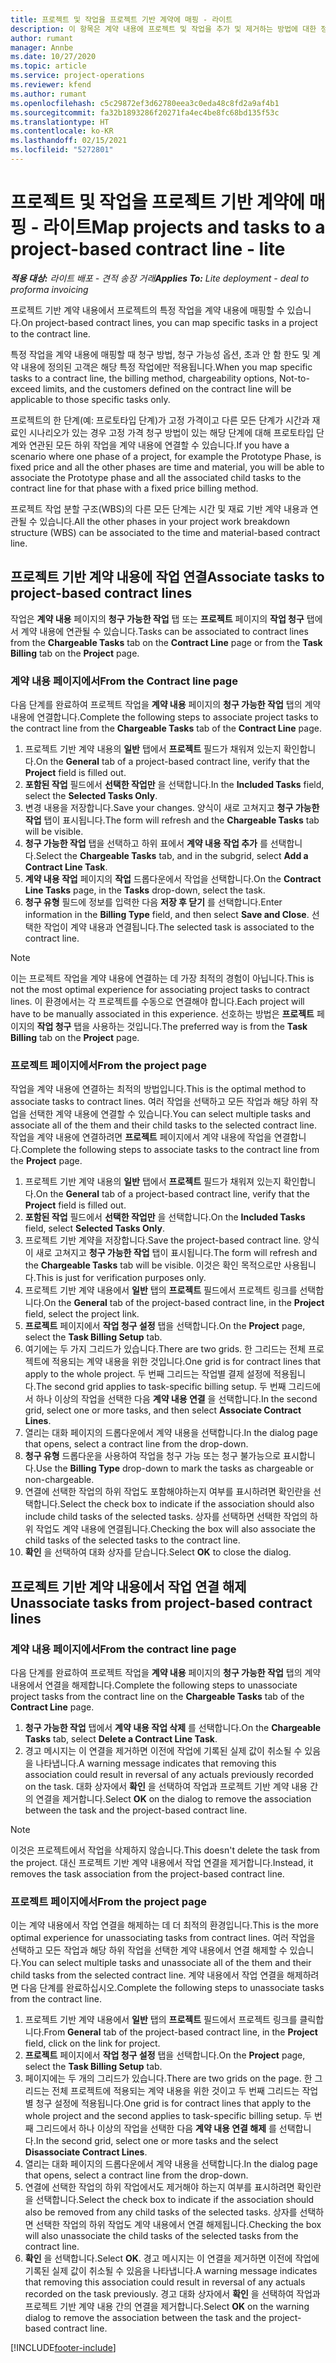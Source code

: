 ```yaml
---
title: 프로젝트 및 작업을 프로젝트 기반 계약에 매핑 - 라이트
description: 이 항목은 계약 내용에 프로젝트 및 작업을 추가 및 제거하는 방법에 대한 정보를 제공합니다.
author: rumant
manager: Annbe
ms.date: 10/27/2020
ms.topic: article
ms.service: project-operations
ms.reviewer: kfend
ms.author: rumant
ms.openlocfilehash: c5c29872ef3d62780eea3c0eda48c8fd2a9af4b1
ms.sourcegitcommit: fa32b1893286f20271fa4ec4be8fc68bd135f53c
ms.translationtype: HT
ms.contentlocale: ko-KR
ms.lasthandoff: 02/15/2021
ms.locfileid: "5272801"
---
```

# <a name="map-projects-and-tasks-to-a-project-based-contract-line---lite"></a><span data-ttu-id="65722-103">프로젝트 및 작업을 프로젝트 기반 계약에 매핑 - 라이트</span><span class="sxs-lookup"><span data-stu-id="65722-103">Map projects and tasks to a project-based contract line - lite</span></span>

<span data-ttu-id="65722-104">_**적용 대상:** 라이트 배포 - 견적 송장 거래_</span><span class="sxs-lookup"><span data-stu-id="65722-104">_**Applies To:** Lite deployment - deal to proforma invoicing_</span></span>

<span data-ttu-id="65722-105">프로젝트 기반 계약 내용에서 프로젝트의 특정 작업을 계약 내용에 매핑할 수 있습니다.</span><span class="sxs-lookup"><span data-stu-id="65722-105">On project-based contract lines, you can map specific tasks in a project to the contract line.</span></span>

<span data-ttu-id="65722-106">특정 작업을 계약 내용에 매핑할 때 청구 방법, 청구 가능성 옵션, 초과 안 함 한도 및 계약 내용에 정의된 고객은 해당 특정 작업에만 적용됩니다.</span><span class="sxs-lookup"><span data-stu-id="65722-106">When you map specific tasks to a contract line, the billing method, chargeability options, Not-to-exceed limits, and the customers defined on the contract line will be applicable to those specific tasks only.</span></span>

<span data-ttu-id="65722-107">프로젝트의 한 단계(예: 프로토타입 단계)가 고정 가격이고 다른 모든 단계가 시간과 재료인 시나리오가 있는 경우 고정 가격 청구 방법이 있는 해당 단계에 대해 프로토타입 단계와 연관된 모든 하위 작업을 계약 내용에 연결할 수 있습니다.</span><span class="sxs-lookup"><span data-stu-id="65722-107">If you have a scenario where one phase of a project, for example the Prototype Phase, is fixed price and all the other phases are time and material, you will be able to associate the Prototype phase and all the associated child tasks to the contract line for that phase with a fixed price billing method.</span></span>

<span data-ttu-id="65722-108">프로젝트 작업 분할 구조(WBS)의 다른 모든 단계는 시간 및 재료 기반 계약 내용과 연관될 수 있습니다.</span><span class="sxs-lookup"><span data-stu-id="65722-108">All the other phases in your project work breakdown structure (WBS) can be associated to the time and material-based contract line.</span></span>

## <a name="associate-tasks-to-project-based-contract-lines"></a><span data-ttu-id="65722-109">프로젝트 기반 계약 내용에 작업 연결</span><span class="sxs-lookup"><span data-stu-id="65722-109">Associate tasks to project-based contract lines</span></span>

<span data-ttu-id="65722-110">작업은 **계약 내용** 페이지의 **청구 가능한 작업** 탭 또는 **프로젝트** 페이지의 **작업 청구** 탭에서 계약 내용에 연관될 수 있습니다.</span><span class="sxs-lookup"><span data-stu-id="65722-110">Tasks can be associated to contract lines from the **Chargeable Tasks** tab on the **Contract Line** page or from the **Task Billing** tab on the **Project** page.</span></span>

### <a name="from-the-contract-line-page"></a><span data-ttu-id="65722-111">계약 내용 페이지에서</span><span class="sxs-lookup"><span data-stu-id="65722-111">From the Contract line page</span></span>

<span data-ttu-id="65722-112">다음 단계를 완료하여 프로젝트 작업을 **계약 내용** 페이지의 **청구 가능한 작업** 탭의 계약 내용에 연결합니다.</span><span class="sxs-lookup"><span data-stu-id="65722-112">Complete the following steps to associate project tasks to the contract line from the **Chargeable Tasks** tab of the **Contract Line** page.</span></span>

1. <span data-ttu-id="65722-113">프로젝트 기반 계약 내용의 **일반** 탭에서 **프로젝트** 필드가 채워져 있는지 확인합니다.</span><span class="sxs-lookup"><span data-stu-id="65722-113">On the **General** tab of a project-based contract line, verify that the **Project** field is filled out.</span></span>
2. <span data-ttu-id="65722-114">**포함된 작업** 필드에서 **선택한 작업만** 을 선택합니다.</span><span class="sxs-lookup"><span data-stu-id="65722-114">In the **Included Tasks** field, select the **Selected Tasks Only**.</span></span>
3. <span data-ttu-id="65722-115">변경 내용을 저장합니다.</span><span class="sxs-lookup"><span data-stu-id="65722-115">Save your changes.</span></span> <span data-ttu-id="65722-116">양식이 새로 고쳐지고 **청구 가능한 작업** 탭이 표시됩니다.</span><span class="sxs-lookup"><span data-stu-id="65722-116">The form will refresh and the **Chargeable Tasks** tab will be visible.</span></span>
4. <span data-ttu-id="65722-117">**청구 가능한 작업** 탭을 선택하고 하위 표에서 **계약 내용 작업 추가** 를 선택합니다.</span><span class="sxs-lookup"><span data-stu-id="65722-117">Select the **Chargeable Tasks** tab, and in the subgrid, select **Add a Contract Line Task**.</span></span>
5. <span data-ttu-id="65722-118">**계약 내용 작업** 페이지의 **작업** 드롭다운에서 작업을 선택합니다.</span><span class="sxs-lookup"><span data-stu-id="65722-118">On the **Contract Line Tasks** page, in the **Tasks** drop-down, select the task.</span></span> 
6. <span data-ttu-id="65722-119">**청구 유형** 필드에 정보를 입력한 다음 **저장 후 닫기** 를 선택합니다.</span><span class="sxs-lookup"><span data-stu-id="65722-119">Enter information in the **Billing Type** field, and then select **Save and Close**.</span></span> <span data-ttu-id="65722-120">선택한 작업이 계약 내용과 연결됩니다.</span><span class="sxs-lookup"><span data-stu-id="65722-120">The selected task is associated to the contract line.</span></span>

> [!NOTE]
> <span data-ttu-id="65722-121">이는 프로젝트 작업을 계약 내용에 연결하는 데 가장 최적의 경험이 아닙니다.</span><span class="sxs-lookup"><span data-stu-id="65722-121">This is not the most optimal experience for associating project tasks to contract lines.</span></span> <span data-ttu-id="65722-122">이 환경에서는 각 프로젝트를 수동으로 연결해야 합니다.</span><span class="sxs-lookup"><span data-stu-id="65722-122">Each project will have to be manually associated in this experience.</span></span> <span data-ttu-id="65722-123">선호하는 방법은 **프로젝트** 페이지의 **작업 청구** 탭을 사용하는 것입니다.</span><span class="sxs-lookup"><span data-stu-id="65722-123">The preferred way is from the **Task Billing** tab on the **Project** page.</span></span>

### <a name="from-the-project-page"></a><span data-ttu-id="65722-124">프로젝트 페이지에서</span><span class="sxs-lookup"><span data-stu-id="65722-124">From the project page</span></span>

<span data-ttu-id="65722-125">작업을 계약 내용에 연결하는 최적의 방법입니다.</span><span class="sxs-lookup"><span data-stu-id="65722-125">This is the optimal method to associate tasks to contract lines.</span></span> <span data-ttu-id="65722-126">여러 작업을 선택하고 모든 작업과 해당 하위 작업을 선택한 계약 내용에 연결할 수 있습니다.</span><span class="sxs-lookup"><span data-stu-id="65722-126">You can select multiple tasks and associate all of the them and their child tasks to the selected contract line.</span></span> <span data-ttu-id="65722-127">작업을 계약 내용에 연결하려면 **프로젝트** 페이지에서 계약 내용에 작업을 연결합니다.</span><span class="sxs-lookup"><span data-stu-id="65722-127">Complete the following steps to associate tasks to the contract line from the **Project** page.</span></span>

1. <span data-ttu-id="65722-128">프로젝트 기반 계약 내용의 **일반** 탭에서 **프로젝트** 필드가 채워져 있는지 확인합니다.</span><span class="sxs-lookup"><span data-stu-id="65722-128">On the **General** tab of a project-based contract line, verify that the **Project** field is filled out.</span></span>
2. <span data-ttu-id="65722-129">**포함된 작업** 필드에서 **선택한 작업만** 을 선택합니다.</span><span class="sxs-lookup"><span data-stu-id="65722-129">On the **Included Tasks** field, select **Selected Tasks Only**.</span></span>
3. <span data-ttu-id="65722-130">프로젝트 기반 계약을 저장합니다.</span><span class="sxs-lookup"><span data-stu-id="65722-130">Save the project-based contract line.</span></span> <span data-ttu-id="65722-131">양식이 새로 고쳐지고 **청구 가능한 작업** 탭이 표시됩니다.</span><span class="sxs-lookup"><span data-stu-id="65722-131">The form will refresh and the **Chargeable Tasks** tab will be visible.</span></span> <span data-ttu-id="65722-132">이것은 확인 목적으로만 사용됩니다.</span><span class="sxs-lookup"><span data-stu-id="65722-132">This is just for verification purposes only.</span></span>
4. <span data-ttu-id="65722-133">프로젝트 기반 계약 내용에서 **일반** 탭의 **프로젝트** 필드에서 프로젝트 링크를 선택합니다.</span><span class="sxs-lookup"><span data-stu-id="65722-133">On the **General** tab of the project-based contract line, in the **Project** field, select the project link.</span></span>
5. <span data-ttu-id="65722-134">**프로젝트** 페이지에서 **작업 청구 설정** 탭을 선택합니다.</span><span class="sxs-lookup"><span data-stu-id="65722-134">On the **Project** page, select the **Task Billing Setup** tab.</span></span>
6. <span data-ttu-id="65722-135">여기에는 두 가지 그리드가 있습니다.</span><span class="sxs-lookup"><span data-stu-id="65722-135">There are two grids.</span></span> <span data-ttu-id="65722-136">한 그리드는 전체 프로젝트에 적용되는 계약 내용을 위한 것입니다.</span><span class="sxs-lookup"><span data-stu-id="65722-136">One grid is for contract lines that apply to the whole project.</span></span> <span data-ttu-id="65722-137">두 번째 그리드는 작업별 결제 설정에 적용됩니다.</span><span class="sxs-lookup"><span data-stu-id="65722-137">The second grid applies to task-specific billing setup.</span></span> <span data-ttu-id="65722-138">두 번째 그리드에서 하나 이상의 작업을 선택한 다음 **계약 내용 연결** 을 선택합니다.</span><span class="sxs-lookup"><span data-stu-id="65722-138">In the second grid, select one or more tasks, and then select **Associate Contract Lines**.</span></span>
7. <span data-ttu-id="65722-139">열리는 대화 페이지의 드롭다운에서 계약 내용을 선택합니다.</span><span class="sxs-lookup"><span data-stu-id="65722-139">In the dialog page that opens, select a contract line from the drop-down.</span></span>
8. <span data-ttu-id="65722-140">**청구 유형** 드롭다운을 사용하여 작업을 청구 가능 또는 청구 불가능으로 표시합니다.</span><span class="sxs-lookup"><span data-stu-id="65722-140">Use the **Billing Type** drop-down to mark the tasks as chargeable or non-chargeable.</span></span>
9. <span data-ttu-id="65722-141">연결에 선택한 작업의 하위 작업도 포함해야하는지 여부를 표시하려면 확인란을 선택합니다.</span><span class="sxs-lookup"><span data-stu-id="65722-141">Select the check box to indicate if the association should also include child tasks of the selected tasks.</span></span> <span data-ttu-id="65722-142">상자를 선택하면 선택한 작업의 하위 작업도 계약 내용에 연결됩니다.</span><span class="sxs-lookup"><span data-stu-id="65722-142">Checking the box will also associate the child tasks of the selected tasks to the contract line.</span></span>
10. <span data-ttu-id="65722-143">**확인** 을 선택하여 대화 상자를 닫습니다.</span><span class="sxs-lookup"><span data-stu-id="65722-143">Select **OK** to close the dialog.</span></span>

## <a name="unassociate-tasks-from-project-based-contract-lines"></a><span data-ttu-id="65722-144">프로젝트 기반 계약 내용에서 작업 연결 해제</span><span class="sxs-lookup"><span data-stu-id="65722-144">Unassociate tasks from project-based contract lines</span></span>

### <a name="from-the-contract-line-page"></a><span data-ttu-id="65722-145">계약 내용 페이지에서</span><span class="sxs-lookup"><span data-stu-id="65722-145">From the contract line page</span></span>

<span data-ttu-id="65722-146">다음 단계를 완료하여 프로젝트 작업을 **계약 내용** 페이지의 **청구 가능한 작업** 탭의 계약 내용에서 연결을 해제합니다.</span><span class="sxs-lookup"><span data-stu-id="65722-146">Complete the following steps to unassociate project tasks from the contract line on the **Chargeable Tasks** tab of the **Contract Line** page.</span></span>

1. <span data-ttu-id="65722-147">**청구 가능한 작업** 탭에서 **계약 내용 작업 삭제** 를 선택합니다.</span><span class="sxs-lookup"><span data-stu-id="65722-147">On the **Chargeable Tasks** tab, select **Delete a Contract Line Task**.</span></span>
2. <span data-ttu-id="65722-148">경고 메시지는 이 연결을 제거하면 이전에 작업에 기록된 실제 값이 취소될 수 있음을 나타냅니다.</span><span class="sxs-lookup"><span data-stu-id="65722-148">A warning message indicates that removing this association could result in reversal of any actuals previously recorded on the task.</span></span> <span data-ttu-id="65722-149">대화 상자에서 **확인** 을 선택하여 작업과 프로젝트 기반 계약 내용 간의 연결을 제거합니다.</span><span class="sxs-lookup"><span data-stu-id="65722-149">Select **OK** on the dialog to remove the association between the task and the project-based contract line.</span></span> 

> [!NOTE]
> <span data-ttu-id="65722-150">이것은 프로젝트에서 작업을 삭제하지 않습니다.</span><span class="sxs-lookup"><span data-stu-id="65722-150">This doesn't delete the task from the project.</span></span> <span data-ttu-id="65722-151">대신 프로젝트 기반 계약 내용에서 작업 연결을 제거합니다.</span><span class="sxs-lookup"><span data-stu-id="65722-151">Instead, it removes the task association from the project-based contract line.</span></span>

### <a name="from-the-project-page"></a><span data-ttu-id="65722-152">프로젝트 페이지에서</span><span class="sxs-lookup"><span data-stu-id="65722-152">From the project page</span></span>

<span data-ttu-id="65722-153">이는 계약 내용에서 작업 연결을 해제하는 데 더 최적의 환경입니다.</span><span class="sxs-lookup"><span data-stu-id="65722-153">This is the more optimal experience for unassociating tasks from contract lines.</span></span> <span data-ttu-id="65722-154">여러 작업을 선택하고 모든 작업과 해당 하위 작업을 선택한 계약 내용에서 연결 해제할 수 있습니다.</span><span class="sxs-lookup"><span data-stu-id="65722-154">You can select multiple tasks and unassociate all of the them and their child tasks from the selected contract line.</span></span> <span data-ttu-id="65722-155">계약 내용에서 작업 연결을 해제하려면 다음 단계를 완료하십시오.</span><span class="sxs-lookup"><span data-stu-id="65722-155">Complete the following steps to unassociate tasks from the contract line.</span></span>

1. <span data-ttu-id="65722-156">프로젝트 기반 계약 내용에서 **일반** 탭의 **프로젝트** 필드에서 프로젝트 링크를 클릭합니다.</span><span class="sxs-lookup"><span data-stu-id="65722-156">From **General** tab of the project-based contract line, in the **Project** field, click on the link for project.</span></span>
2. <span data-ttu-id="65722-157">**프로젝트** 페이지에서 **작업 청구 설정** 탭을 선택합니다.</span><span class="sxs-lookup"><span data-stu-id="65722-157">On the **Project** page, select the **Task Billing Setup** tab.</span></span>
3. <span data-ttu-id="65722-158">페이지에는 두 개의 그리드가 있습니다.</span><span class="sxs-lookup"><span data-stu-id="65722-158">There are two grids on the page.</span></span> <span data-ttu-id="65722-159">한 그리드는 전체 프로젝트에 적용되는 계약 내용을 위한 것이고 두 번째 그리드는 작업별 청구 설정에 적용됩니다.</span><span class="sxs-lookup"><span data-stu-id="65722-159">One grid is for contract lines that apply to the whole project and the second applies to task-specific billing setup.</span></span> <span data-ttu-id="65722-160">두 번째 그리드에서 하나 이상의 작업을 선택한 다음 **계약 내용 연결 해제** 를 선택합니다.</span><span class="sxs-lookup"><span data-stu-id="65722-160">In the second grid, select one or more tasks and the select **Disassociate Contract Lines**.</span></span>
4. <span data-ttu-id="65722-161">열리는 대화 페이지의 드롭다운에서 계약 내용을 선택합니다.</span><span class="sxs-lookup"><span data-stu-id="65722-161">In the  dialog page that opens, select a contract line from the drop-down.</span></span>
5. <span data-ttu-id="65722-162">연결에 선택한 작업의 하위 작업에서도 제거해야 하는지 여부를 표시하려면 확인란을 선택합니다.</span><span class="sxs-lookup"><span data-stu-id="65722-162">Select the check box to indicate if the association should also be removed from any child tasks of the selected tasks.</span></span> <span data-ttu-id="65722-163">상자를 선택하면 선택한 작업의 하위 작업도 계약 내용에서 연결 해제됩니다.</span><span class="sxs-lookup"><span data-stu-id="65722-163">Checking the box will also unassociate the child tasks of the selected tasks from the contract line.</span></span>
6. <span data-ttu-id="65722-164">**확인** 을 선택합니다.</span><span class="sxs-lookup"><span data-stu-id="65722-164">Select **OK**.</span></span> <span data-ttu-id="65722-165">경고 메시지는 이 연결을 제거하면 이전에 작업에 기록된 실제 값이 취소될 수 있음을 나타냅니다.</span><span class="sxs-lookup"><span data-stu-id="65722-165">A warning message indicates that removing this association could result in reversal of any actuals recorded on the task previously.</span></span> <span data-ttu-id="65722-166">경고 대화 상자에서 **확인** 을 선택하여 작업과 프로젝트 기반 계약 내용 간의 연결을 제거합니다.</span><span class="sxs-lookup"><span data-stu-id="65722-166">Select **OK** on the warning dialog to remove the association between the task and the project-based contract line.</span></span>


[!INCLUDE[footer-include](../../includes/footer-banner.md)]